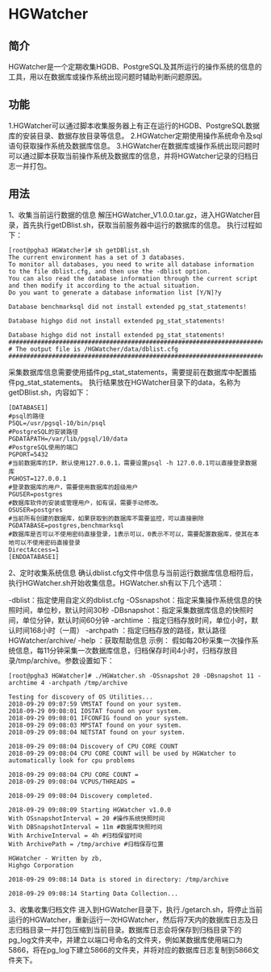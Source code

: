 # HGWatcher
## 简介
HGWatcher是一个定期收集HGDB、PostgreSQL及其所运行的操作系统的信息的工具，用以在数据库或操作系统出现问题时辅助判断问题原因。
## 功能
1.HGWatcher可以通过脚本收集服务器上有正在运行的HGDB、PostgreSQL数据库的安装目录、数据存放目录等信息。
2.HGWatcher定期使用操作系统命令及sql语句获取操作系统及数据库信息。
3.HGWatcher在数据库或操作系统出现问题时可以通过脚本获取当前操作系统及数据库的信息，并将HGWatcher记录的归档日志一并打包。
## 用法
1、收集当前运行数据的信息 
解压HGWatcher_V1.0.0.tar.gz，进入HGWatcher目录，首先执行getDBlist.sh，获取当前服务器中运行的数据库的信息。 
执行过程如下：
```shell
[root@pgha3 HGWatcher]# sh getDBlist.sh 
The current environment has a set of 3 databases.
To monitor all databases, you need to write all database information to the file dblist.cfg, and then use the -dblist option.
You can also read the database information through the current script and then modify it according to the actual situation.
Do you want to generate a database information list [Y/N]?y
​
Database benchmarksql did not install extended pg_stat_statements!
​
Database highgo did not install extended pg_stat_statements!
​
Database highgo did not install extended pg_stat_statements!
##########################################################################################
# The output file is /HGWatcher/data/dblist.cfg
##########################################################################################
```
采集数据库信息需要使用插件pg_stat_statements，需要提前在数据库中配置插件pg_stat_statements。 
执行结果放在HGWatcher目录下的data，名称为getDBlist.sh，内容如下：
```shell
[DATABASE1]
#psql的路径
PSQL=/usr/pgsql-10/bin/psql            
#PostgreSQL的安装路径
PGDATAPATH=/var/lib/pgsql/10/data      
#PostgreSQL使用的端口
PGPORT=5432                            
#当前数据库的IP，默认使用127.0.0.1，需要设置psql -h 127.0.0.1可以直接登录数据库
PGHOST=127.0.0.1 
#登录数据库的用户，需要使用数据库的超级用户                   
PGUSER=postgres
#数据库软件的安装或管理用户，如有误，需要手动修改。
OSUSER=postgres
#当前所有创建的数据库，如果获取到的数据库不需要监控，可以直接删除
PGDATABASE=postgres,benchmarksql
#数据库是否可以不使用密码直接登录，1表示可以，0表示不可以，需要配置数据库，使其在本地可以不使用密码直接登录
DirectAccess=1
[ENDDATABASE1]
```
2、定时收集系统信息 
确认dblist.cfg文件中信息与当前运行数据库信息相符后，执行HGWatcher.sh开始收集信息。HGWatcher.sh有以下几个选项：

-dblist：指定使用自定义的dblist.cfg
-OSsnapshot：指定采集操作系统信息的快照时间，单位秒，默认时间30秒
-DBsnapshot：指定采集数据库信息的快照时间，单位分钟，默认时间60分钟
-archtime ：指定归档存放时间，单位小时，默认时间168小时（一周）
-archpath ：指定归档存放的路径，默认路径HGWatcher/archive/
-help ：获取帮助信息
示例：
假如每20秒采集一次操作系统信息，每11分钟采集一次数据库信息，归档保存时间4小时，归档存放目录/tmp/archive。参数设置如下：
```shell
[root@pgha3 HGWatcher]# ./HGWatcher.sh -OSsnapshot 20 -DBsnapshot 11 -archtime 4 -archpath /tmp/archive
​
Testing for discovery of OS Utilities...
2018-09-29 09:07:59 VMSTAT found on your system.
2018-09-29 09:08:01 IOSTAT found on your system.
2018-09-29 09:08:01 IFCONFIG found on your system.
2018-09-29 09:08:03 MPSTAT found on your system.
2018-09-29 09:08:04 NETSTAT found on your system.
​
2018-09-29 09:08:04 Discovery of CPU CORE COUNT
2018-09-29 09:08:04 CPU CORE COUNT will be used by HGWatcher to automatically look for cpu problems
​
2018-09-29 09:08:04 CPU CORE COUNT =
2018-09-29 09:08:04 VCPUS/THREADS =
​
2018-09-29 09:08:04 Discovery completed.

2018-09-29 09:08:09 Starting HGWatcher v1.0.0
With OSsnapshotInterval = 20 #操作系统快照时间
With DBSnapshotInterval = 11m #数据库快照时间
With ArchiveInterval = 4h #归档保留时间
With ArchivePath = /tmp/archive #归档保存位置

HGWatcher - Written by zb,
Highgo Corporation
​
2018-09-29 09:08:14 Data is stored in directory: /tmp/archive

2018-09-29 09:08:14 Starting Data Collection...
```
3、收集收集归档文件 
进入到HGWatcher目录下，执行./getarch.sh，将停止当前运行的HGWatcher，重新运行一次HGWatcher，然后将7天内的数据库日志及日志归档目录一并打包压缩到当前目录。数据库日志会将保存到归档目录下的pg_log文件夹中，并建立以端口号命名的文件夹，例如某数据库使用端口为5866，将在pg_log下建立5866的文件夹，并将对应的数据库日志复制到5866文件夹下。